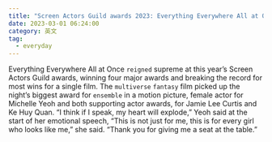 ```yaml
---
title: "Screen Actors Guild awards 2023: Everything Everywhere All at Once breaks record for wins"
date: 2023-03-01 06:24:00
category: 英文
tag:
  - everyday
---
```


Everything Everywhere All at Once `reigned` supreme at this year’s Screen Actors Guild awards, winning four major awards and breaking the record for most wins for a single film. The `multiverse` `fantasy` film picked up the night’s biggest award for `ensemble` in a motion picture, female actor for Michelle Yeoh and both supporting actor awards, for Jamie Lee Curtis and Ke Huy Quan. “I think if I speak, my heart will explode,” Yeoh said at the start of her emotional speech, “This is not just for me, this is for every girl who looks like me,” she said. “Thank you for giving me a seat at the table.”
